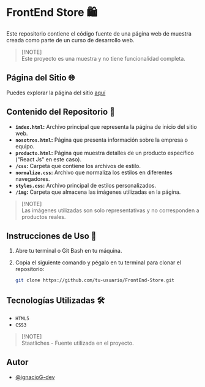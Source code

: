# FrontEnd Store 🛍

Este repositorio contiene el código fuente de una página web de muestra creada como parte de un curso de desarrollo web.

> [!NOTE]\
> Este proyecto es una muestra y no tiene funcionalidad completa.

## Página del Sitio 🌐

Puedes explorar la página del sitio [aquí](https://ignaciogautostore.netlify.app/) 

## Contenido del Repositorio 📂

- **`index.html`:** Archivo principal que representa la página de inicio del sitio web.
- **`nosotros.html`:** Página que presenta información sobre la empresa o equipo.
- **`producto.html`:** Página que muestra detalles de un producto específico ("React Js" en este caso).
- **`/css`:** Carpeta que contiene los archivos de estilo.
- **`normalize.css`:** Archivo que normaliza los estilos en diferentes navegadores.
- **`styles.css`:** Archivo principal de estilos personalizados.
- **`/img`:** Carpeta que almacena las imágenes utilizadas en la página.

> [!NOTE]\
> Las imágenes utilizadas son solo representativas y no corresponden a productos reales.

##  Instrucciones de Uso 🚀

1. Abre tu terminal o Git Bash en tu máquina.

2. Copia el siguiente comando y pégalo en tu terminal para clonar el repositorio:

   ```bash
   git clone https://github.com/tu-usuario/FrontEnd-Store.git

## Tecnologías Utilizadas 🛠️

- `HTML5`
- `CSS3`

> [!NOTE]\
> Staatliches - Fuente utilizada en el proyecto.

## Autor

- [@ignacioG-dev](https://github.com/ignacioG-dev)

